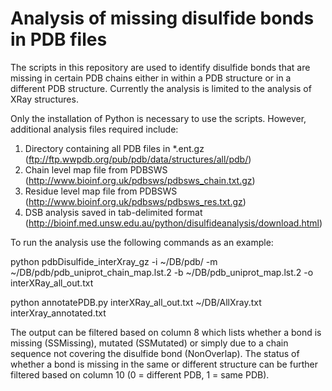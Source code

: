 # Analysis of missing disulfide bonds in PDB files

The scripts in this repository are used to identify disulfide bonds that are missing in certain PDB chains either in within a PDB structure or in a different PDB structure. Currently the analysis is limited to the analysis of XRay structures.

Only the installation of Python is necessary to use the scripts. However, additional analysis files required include:

1. Directory containing all PDB files in *.ent.gz (ftp://ftp.wwpdb.org/pub/pdb/data/structures/all/pdb/)
2. Chain level map file from PDBSWS (http://www.bioinf.org.uk/pdbsws/pdbsws_chain.txt.gz)
3. Residue level map file from PDBSWS (http://www.bioinf.org.uk/pdbsws/pdbsws_res.txt.gz)
4. DSB analysis saved in tab-delimited format (http://bioinf.med.unsw.edu.au/python/disulfideanalysis/download.html)

To run the analysis use the following commands as an example:

  python pdbDisulfide_interXray_gz -i ~/DB/pdb/  -m ~/DB/pdb/pdb_uniprot_chain_map.lst.2 -b ~/DB/pdb_uniprot_map.lst.2 -o interXRay_all_out.txt
  
  python annotatePDB.py interXRay_all_out.txt ~/DB/AllXray.txt interXray_annotated.txt
  
The output can be filtered based on column 8 which lists whether a bond is missing (SSMissing), mutated (SSMutated) or simply due to a chain sequence not covering the disulfide bond (NonOverlap). The status of whether a bond is missing in the same or different structure can be further filtered based on column 10 (0 = different PDB, 1 = same PDB).
